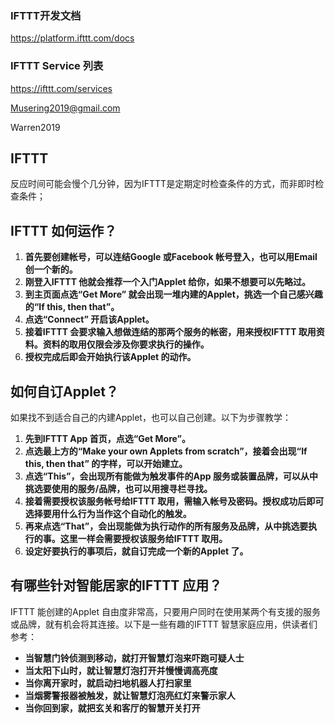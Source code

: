 ### IFTTT开发文档

https://platform.ifttt.com/docs

### IFTTT Service 列表

https://ifttt.com/services





Musering2019@gmail.com

Warren2019

## IFTTT

反应时间可能会慢个几分钟，因为IFTTT是定期定时检查条件的方式，而非即时检查条件；



## IFTTT 如何运作？

1. **首先要创建帐号，可以连结Google 或Facebook 帐号登入，也可以用Email 创一个新的。**
2. **刚登入IFTTT 他就会推荐一个入门Applet 给你，如果不想要可以先略过。**
3. **到主页面点选“Get More” 就会出现一堆内建的Applet，挑选一个自己感兴趣的“If this, then that”。**
4. **点选“Connect” 开启该Applet。**
5. **接着IFTTT 会要求输入想做连结的那两个服务的帐密，用来授权IFTTT 取用资料。资料的取用仅限会涉及你要求执行的操作。**
6. **授权完成后即会开始执行该Applet 的动作。**



## 如何自订Applet？

如果找不到适合自己的内建Applet，也可以自己创建。以下为步骤教学：

1. **先到IFTTT App 首页，点选“Get More”。**
2. **点选最上方的“Make your own Applets from scratch”，接着会出现“If this, then that” 的字样，可以开始建立。**
3. **点选“This”，会出现所有能做为触发事件的App 服务或装置品牌，可以从中挑选要使用的服务/品牌，也可以用搜寻栏寻找。**
4. **接着需要授权该服务帐号给IFTTT 取用，需输入帐号及密码。授权成功后即可选择要用什么行为当作这个自动化的触发。**
5. **再来点选“That”，会出现能做为执行动作的所有服务及品牌，从中挑选要执行的事。这里一样会需要授权该服务给IFTTT 取用。**
6. **设定好要执行的事项后，就自订完成一个新的Applet 了。**





## 有哪些针对智能居家的IFTTT 应用？

IFTTT 能创建的Applet 自由度非常高，只要用户同时在使用某两个有支援的服务或品牌，就有机会将其连接。以下是一些有趣的IFTTT 智慧家庭应用，供读者们参考：

- **当智慧门铃侦测到移动，就打开智慧灯泡来吓跑可疑人士**
- **当太阳下山时，就让智慧灯泡打开并慢慢调高亮度**
- **当你离开家时，就启动扫地机器人打扫家里**
- **当烟雾警报器被触发，就让智慧灯泡亮红灯来警示家人**
- **当你回到家，就把玄关和客厅的智慧开关打开**